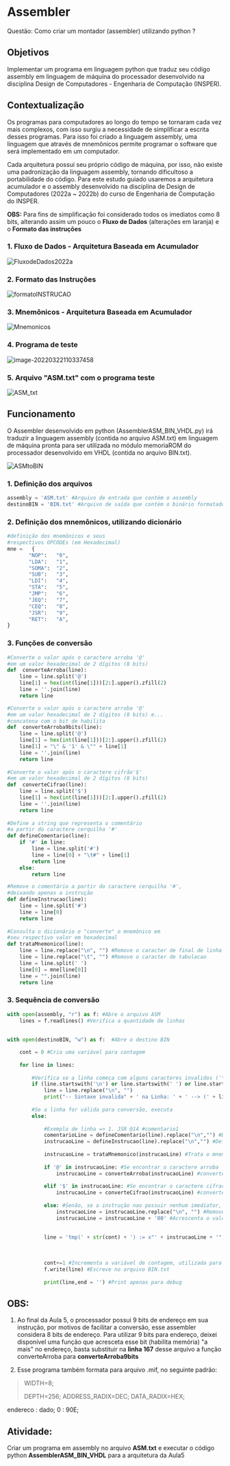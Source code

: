 # Assembler

Questão: Como criar um montador (assembler) utilizando python ?

## Objetivos

Implementar um programa em linguagem python que traduz seu código assembly em linguagem de máquina do processador desenvolvido na disciplina Design de Computadores - Engenharia de Computação (INSPER).

## Contextualização

Os programas para computadores ao longo do tempo se tornaram cada vez mais complexos, com isso surgiu a necessidade de simplificar a escrita desses programas. Para isso foi criado a linguagem assembly, uma linguagem que através de mnemônicos permite programar o software que será implementado em um computador.

Cada arquitetura possui seu próprio código de máquina, por isso, não existe uma padronização da linguagem assembly, tornando dificultoso a portabilidade do código. Para este estudo guiado usaremos a arquitetura acumulador e o assembly desenvolvido na disciplina de Design de Computadores (2022a ~ 2022b) do curso de Engenharia de Computação do INSPER.

**OBS:** Para fins de simplificação foi considerado todos os imediatos como 8  bits, alterando assim um pouco o **Fluxo de Dados** (alterações em laranja) e o **Formato das instruções**



### 1. Fluxo de Dados - Arquitetura Baseada em Acumulador



![FluxodeDados2022a](imgs/FluxodeDados2022a.svg)



### 2. Formato das Instruções

![formatoINSTRUCAO](imgs/formatoINSTRUCAO.svg)



### 3. Mnemônicos - Arquitetura Baseada em Acumulador

![Mnemonicos](imgs/Mnemonicos.png)



### 4. Programa de teste



![image-20220322110337458](imgs/ProgramaTeste.png)



### 5. Arquivo "ASM.txt" com o programa teste

![ASM_txt](imgs/ASM_txt.png)



## Funcionamento

O Assembler desenvolvido em python (AssemblerASM_BIN_VHDL.py) irá traduzir a linguagem assembly (contida no arquivo ASM.txt) em linguagem de máquina pronta para ser utilizada no módulo memoriaROM do processador desenvolvido em VHDL (contida no arquivo BIN.txt).



![ASMtoBIN](imgs/ASMtoBIN.svg)



### 1. Definição dos arquivos

```python
assembly = 'ASM.txt' #Arquivo de entrada que contém o assembly
destinoBIN = 'BIN.txt' #Arquivo de saída que contém o binário formatado para VHDL
```



### 2. Definição dos mnemônicos, utilizando dicionário

```python
#definição dos mnemônicos e seus
#respectivos OPCODEs (em Hexadecimal)
mne =	{ 
       "NOP":   "0",
       "LDA":   "1",
       "SOMA":  "2",
       "SUB":   "3",
       "LDI":   "4",
       "STA":   "5",
       "JMP":   "6",
       "JEQ":   "7",
       "CEQ":   "8",
       "JSR":   "9",
       "RET":   "A",
}
```

### 3. Funções de conversão

```python
#Converte o valor após o caractere arroba '@'
#em um valor hexadecimal de 2 dígitos (8 bits)
def  converteArroba(line):
    line = line.split('@')
    line[1] = hex(int(line[1]))[2:].upper().zfill(2)
    line = ''.join(line)
    return line

#Converte o valor após o caractere arroba '@'
#em um valor hexadecimal de 2 dígitos (8 bits) e...
#concatena com o bit de habilita 
def  converteArroba9bits(line):
    line = line.split('@')
    line[1] = hex(int(line[1]))[2:].upper().zfill(2)
    line[1] = "\" & '1' & \"" + line[1]
    line = ''.join(line)
    return line
 
#Converte o valor após o caractere cifrão'$'
#em um valor hexadecimal de 2 dígitos (8 bits) 
def  converteCifrao(line):
    line = line.split('$')
    line[1] = hex(int(line[1]))[2:].upper().zfill(2)
    line = ''.join(line)
    return line
        
#Define a string que representa o comentário
#a partir do caractere cerquilha '#'
def defineComentario(line):
    if '#' in line:
        line = line.split('#')
        line = line[0] + "\t#" + line[1]
        return line
    else:
        return line

#Remove o comentário a partir do caractere cerquilha '#',
#deixando apenas a instrução
def defineInstrucao(line):
    line = line.split('#')
    line = line[0]
    return line
    
#Consulta o dicionário e "converte" o mnemônico em
#seu respectivo valor em hexadecimal
def trataMnemonico(line):
    line = line.replace("\n", "") #Remove o caracter de final de linha
    line = line.replace("\t", "") #Remove o caracter de tabulacao
    line = line.split(' ')
    line[0] = mne[line[0]]
    line = "".join(line)
    return line
```

### 3. Sequência de conversão

```python
with open(assembly, "r") as f: #Abre o arquivo ASM
    lines = f.readlines() #Verifica a quantidade de linhas
    
    
with open(destinoBIN, "w") as f:  #Abre o destino BIN

    cont = 0 #Cria uma variável para contagem
    
    for line in lines:        
        
        #Verifica se a linha começa com alguns caracteres invalidos ('\n' ou ' ' ou '#')
        if (line.startswith('\n') or line.startswith(' ') or line.startswith('#')):
            line = line.replace("\n", "")
            print("-- Sintaxe invalida" + ' na Linha: ' + ' --> (' + line + ')') #Print apenas para debug
        
        #Se a linha for válida para conversão, executa
        else:
            
            #Exemplo de linha => 1. JSR @14 #comentario1
            comentarioLine = defineComentario(line).replace("\n","") #Define o comentário da linha. Ex: #comentario1
            instrucaoLine = defineInstrucao(line).replace("\n","") #Define a instrução. Ex: JSR @14
            
            instrucaoLine = trataMnemonico(instrucaoLine) #Trata o mnemonico. Ex(JSR @14): x"9" @14
                  
            if '@' in instrucaoLine: #Se encontrar o caractere arroba '@' 
                instrucaoLine = converteArroba(instrucaoLine) #converte o número após o caractere Ex(JSR @14): x"9" x"0E"
                    
            elif '$' in instrucaoLine: #Se encontrar o caractere cifrao '$' 
                instrucaoLine = converteCifrao(instrucaoLine) #converte o número após o caractere Ex(LDI $5): x"4" x"05"
                
            else: #Senão, se a instrução nao possuir nenhum imediator, ou seja, nao conter '@' ou '$'
                instrucaoLine = instrucaoLine.replace("\n", "") #Remove a quebra de linha
                instrucaoLine = instrucaoLine + '00' #Acrescenta o valor x"00". Ex(RET): x"A" x"00"
                
            
            line = 'tmp(' + str(cont) + ') := x"' + instrucaoLine + '";\t-- ' + comentarioLine + '\n'  #Formata para o arquivo BIN
                                                                                                       #Entrada => 1. JSR @14 #comentario1
                                                                                                       #Saída =>   1. tmp(0) := x"90E";	-- JSR @14 	#comentario1
                                        
            cont+=1 #Incrementa a variável de contagem, utilizada para incrementar as posições de memória no VHDL
            f.write(line) #Escreve no arquivo BIN.txt
            
            print(line,end = '') #Print apenas para debug
```
## OBS:

1) Ao final da Aula 5, o processador possui 9 bits de endereço em sua instrução, por motivos de facilitar a conversão, esse assembler considera 8 bits de endereço. Para utilizar 9 bits para endereço, deixei disponível uma função que acresceta esse bit (habilita memória) "a mais" no endereço, basta substituir na **linha 167** desse arquivo a função converteArroba para **converteArroba9bits**

2) Esse programa também formata para arquivo .mif, no seguinte padrão:

> WIDTH=8;
> 
> DEPTH=256;
ADDRESS_RADIX=DEC;
DATA_RADIX=HEX;

endereco    :       dado;
   0       :       90E;

## Atividade:

Criar um programa em assembly no arquivo **ASM.txt** e executar o código python  **AssemblerASM_BIN_VHDL** para a arquitetura da Aula5

